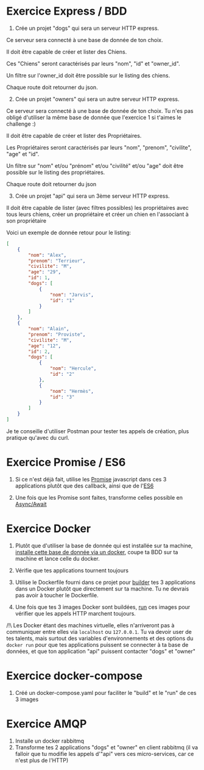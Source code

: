 # Exercice Express / BDD
1. Crée un projet "dogs" qui sera un serveur HTTP express.

Ce serveur sera connecté à une base de donnée de ton choix.

Il doit être capable de créer et lister des Chiens.

Ces "Chiens" seront caractérisés par leurs "nom", "id" et "owner_id".

Un filtre sur l'owner_id doit être possible sur le listing des chiens.

Chaque route doit retourner du json.

2. Crée un projet "owners" qui sera un autre serveur HTTP express.

Ce serveur sera connecté à une base de donnée de ton choix. Tu n'es pas obligé d'utiliser la même base de donnée que l'exercice 1 si t'aimes le challenge :)

Il doit être capable de créer et lister des Propriétaires.

Les Propriétaires seront caractérisés par leurs "nom", "prenom", "civilite", "age" et "id".

Un filtre sur "nom" et/ou "prénom" et/ou "civilité" et/ou "age" doit être possible sur le listing des propriétaires.

Chaque route doit retourner du json

3. Crée un projet "api" qui sera un 3ème serveur HTTP express.

Il doit être capable de lister (avec filtres possibles) les propriétaires avec tous leurs chiens, créer un propriétaire et créer un chien en l'associant à son propriétaire

Voici un exemple de donnée retour pour le listing:
```json
[
    {
        "nom": "Alex",
        "prenom": "Terrieur",
        "civilite": "M",
        "age": "29",
        "id": 1,
        "dogs": [
            {
                "nom": "Jarvis",
                "id": "1"
            }
        ]
    },
    {
        "nom": "Alain",
        "prenom": "Proviste",
        "civilite": "M",
        "age": "12",
        "id": 2,
        "dogs": [
            {
                "nom": "Hercule",
                "id": "2"
            },
            {
                "nom": "Hermès",
                "id": "3"
            }
        ]
    }
]
```

Je te conseille d'utiliser Postman pour tester tes appels de création, plus pratique qu'avec du curl.

# Exercice Promise / ES6

1. Si ce n'est déjà fait, utilise les [Promise](https://developer.mozilla.org/fr/docs/Web/JavaScript/Reference/Objets_globaux/Promise) javascript dans ces 3 applications plutôt que des callback, ainsi que de l'[ES6](http://es6-features.org/)

2. Une fois que les Promise sont faites, transforme celles possible en [Async/Await](https://medium.com/@Abazhenov/using-async-await-in-express-with-node-8-b8af872c0016)

# Exercice Docker

1. Plutôt que d'utiliser la base de donnée qui est installée sur ta machine, [installe cette base de donnée via un docker](https://docs.docker.com/engine/reference/commandline/pull/), coupe ta BDD sur ta machine et lance celle du docker.

2. Vérifie que tes applications tournent toujours

3. Utilise le Dockerfile fourni dans ce projet pour [builder](https://docs.docker.com/engine/reference/commandline/build/) tes 3 applications dans un Docker plutôt que directement sur ta machine. Tu ne devrais pas avoir à toucher le Dockerfile.

4. Une fois que tes 3 images Docker sont buildées, [run](https://docs.docker.com/engine/reference/run/) ces images pour vérifier que les appels HTTP marchent toujours. 

/!\ Les Docker étant des machines virtuelle, elles n'arriveront pas à communiquer entre elles via `localhost` ou `127.0.0.1`. Tu va devoir user de tes talents, mais surtout des variables d'environnements et des options du `docker run` pour que tes applications puissent se connecter à ta base de données, et que ton application "api" puissent contacter "dogs" et "owner"

# Exercice docker-compose

1. Créé un docker-compose.yaml pour faciliter le "build" et le "run" de ces 3 images

# Exercice AMQP

1. Installe un docker rabbitmq
2. Transforme tes 2 applications "dogs" et "owner" en client rabbitmq (il va falloir que tu modifie les appels d'"api" vers ces micro-services, car ce n'est plus de l'HTTP)
